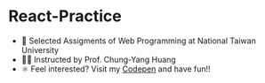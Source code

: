 # React-Practice

- 🍒  Selected Assigments of Web Programming at National Taiwan University
- 👨‍💻  Instructed by Prof. Chung-Yang Huang
- ⚛   Feel interested? Visit my [Codepen](https://codepen.io/guan404ming) and have fun!! 
